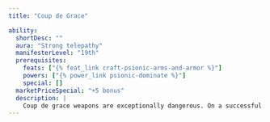 ```yaml
---
title: "Coup de Grace"

ability:
  shortDesc: ""
  aura: "Strong telepathy"
  manifesterLevel: "19th"
  prerequisites:
    feats: ["{% feat_link craft-psionic-arms-and-armor %}"]
    powers: ["{% power_link psionic-dominate %}"]
    special: []
  marketPriceSpecial: "+5 bonus"
  description: |
    Coup de grace weapons are exceptionally dangerous. On a successful critical hit, the foe must succeed on a DC 27 Will save or be paralyzed for 1 round. While this ability does work on creatures that are immune to extra damage from critical hits, it does not work on creatures without an Intelligence score. Bows, crossbows, and slings bestow this ability on their ammunition.
---
```

